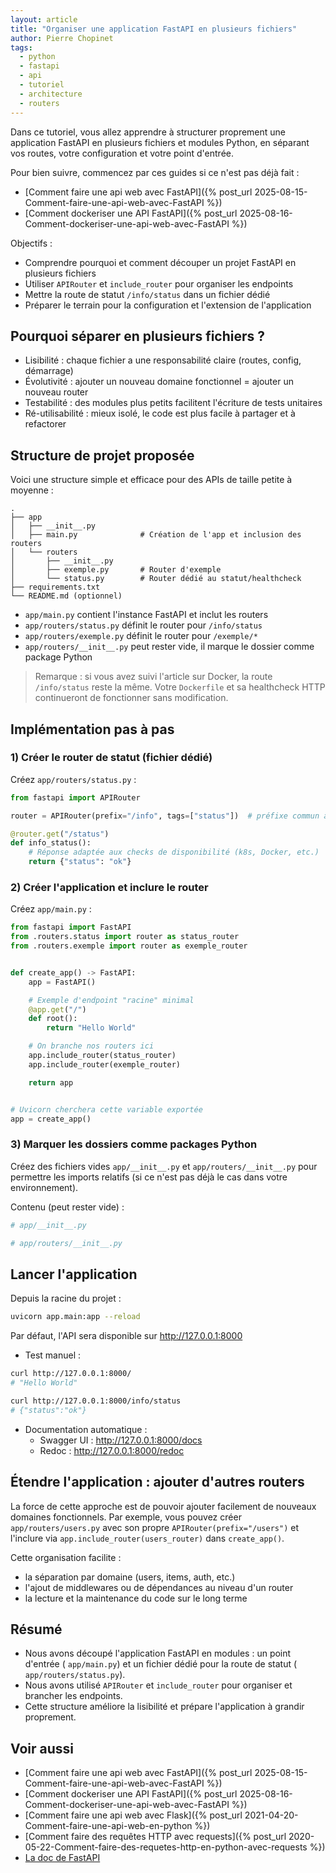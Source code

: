 ```yaml
---
layout: article
title: "Organiser une application FastAPI en plusieurs fichiers"
author: Pierre Chopinet
tags:
  - python
  - fastapi
  - api
  - tutoriel
  - architecture
  - routers
---
```


Dans ce tutoriel, vous allez apprendre à structurer proprement une application
FastAPI en plusieurs fichiers et modules Python, en séparant vos routes, votre
configuration et votre point d'entrée.
<!--more-->

Pour bien suivre, commencez par ces guides si ce n'est pas déjà fait :

- [Comment faire une api web avec FastAPI]({% post_url 2025-08-15-Comment-faire-une-api-web-avec-FastAPI %})
- [Comment dockeriser une API FastAPI]({% post_url 2025-08-16-Comment-dockeriser-une-api-web-avec-FastAPI %})

Objectifs :

- Comprendre pourquoi et comment découper un projet FastAPI en plusieurs
  fichiers
- Utiliser `APIRouter` et `include_router` pour organiser les endpoints
- Mettre la route de statut `/info/status` dans un fichier dédié
- Préparer le terrain pour la configuration et l'extension de l'application

## Pourquoi séparer en plusieurs fichiers ?

- Lisibilité : chaque fichier a une responsabilité claire (routes, config,
  démarrage)
- Évolutivité : ajouter un nouveau domaine fonctionnel = ajouter un nouveau
  router
- Testabilité : des modules plus petits facilitent l'écriture de tests unitaires
- Ré-utilisabilité : mieux isolé, le code est plus facile à partager et à
  refactorer

## Structure de projet proposée

Voici une structure simple et efficace pour des APIs de taille petite à
moyenne :

```
.
├── app
│   ├── __init__.py
│   ├── main.py              # Création de l'app et inclusion des routers
│   └── routers
│       ├── __init__.py
│       ├── exemple.py       # Router d'exemple
│       └── status.py        # Router dédié au statut/healthcheck
├── requirements.txt
└── README.md (optionnel)
```

- `app/main.py` contient l'instance FastAPI et inclut les routers
- `app/routers/status.py` définit le router pour `/info/status`
- `app/routers/exemple.py` définit le router pour `/exemple/*`
- `app/routers/__init__.py` peut rester vide, il marque le dossier comme package
  Python

> Remarque : si vous avez suivi l'article sur Docker, la route `/info/status`
> reste la même. Votre `Dockerfile` et sa healthcheck HTTP continueront de
> fonctionner sans modification.

## Implémentation pas à pas

### 1) Créer le router de statut (fichier dédié)

Créez `app/routers/status.py` :

```python
from fastapi import APIRouter

router = APIRouter(prefix="/info", tags=["status"])  # préfixe commun à toutes les routes de ce router

@router.get("/status")
def info_status():
    # Réponse adaptée aux checks de disponibilité (k8s, Docker, etc.)
    return {"status": "ok"}
```

### 2) Créer l'application et inclure le router

Créez `app/main.py` :

```python
from fastapi import FastAPI
from .routers.status import router as status_router
from .routers.exemple import router as exemple_router


def create_app() -> FastAPI:
    app = FastAPI()

    # Exemple d'endpoint "racine" minimal
    @app.get("/")
    def root():
        return "Hello World"

    # On branche nos routers ici
    app.include_router(status_router)
    app.include_router(exemple_router)

    return app


# Uvicorn cherchera cette variable exportée
app = create_app()
```

### 3) Marquer les dossiers comme packages Python

Créez des fichiers vides `app/__init__.py` et `app/routers/__init__.py` pour
permettre les imports relatifs (si ce n'est pas déjà le cas dans votre
environnement).

Contenu (peut rester vide) :

```python
# app/__init__.py
```

```python
# app/routers/__init__.py
```

## Lancer l'application

Depuis la racine du projet :

```bash
uvicorn app.main:app --reload
```

Par défaut, l'API sera disponible sur http://127.0.0.1:8000

- Test manuel :

```bash
curl http://127.0.0.1:8000/
# "Hello World"

curl http://127.0.0.1:8000/info/status
# {"status":"ok"}
```

- Documentation automatique :
  - Swagger UI : http://127.0.0.1:8000/docs
  - Redoc : http://127.0.0.1:8000/redoc

## Étendre l'application : ajouter d'autres routers

La force de cette approche est de pouvoir ajouter facilement de nouveaux
domaines fonctionnels.
Par exemple, vous pouvez créer `app/routers/users.py` avec son propre
`APIRouter(prefix="/users")` et l'inclure via `app.include_router(users_router)`
dans `create_app()`.

Cette organisation facilite :

- la séparation par domaine (users, items, auth, etc.)
- l'ajout de middlewares ou de dépendances au niveau d'un router
- la lecture et la maintenance du code sur le long terme

## Résumé

- Nous avons découpé l'application FastAPI en modules : un point d'entrée (
  `app/main.py`) et un fichier dédié pour la route de statut (
  `app/routers/status.py`).
- Nous avons utilisé `APIRouter` et `include_router` pour organiser et brancher
  les endpoints.
- Cette structure améliore la lisibilité et prépare l'application à grandir
  proprement.

## Voir aussi

- [Comment faire une api web avec FastAPI]({% post_url 2025-08-15-Comment-faire-une-api-web-avec-FastAPI %})
- [Comment dockeriser une API FastAPI]({% post_url 2025-08-16-Comment-dockeriser-une-api-web-avec-FastAPI %})
- [Comment faire une api web avec Flask]({% post_url 2021-04-20-Comment-faire-une-api-web-en-python %})
- [Comment faire des requêtes HTTP avec requests]({% post_url 2020-05-22-Comment-faire-des-requetes-http-en-python-avec-requests %})
- [La doc de FastAPI](https://fastapi.tiangolo.com/)
